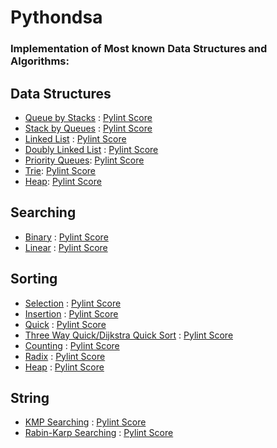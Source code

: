  # Pythondsa 
 ### Implementation of Most known Data Structures and Algorithms:
 
 ## Data Structures
 
 -  [Queue by Stacks](https://github.com/shivammehta007/pythondsa/blob/master/structures/queue_by_stack.py) : [Pylint Score](https://github.com/shivammehta007/pythondsa/blob/master/structures/pylint_scores/queue_by_stackpy_pylint.out)
 -  [Stack by Queues](https://github.com/shivammehta007/pythondsa/blob/master/structures/stack_by_queues.py) : [Pylint Score](https://github.com/shivammehta007/pythondsa/blob/master/structures/pylint_scores/stackbyqueuespy_pylint.out)
 -  [Linked List](https://github.com/shivammehta007/pythondsa/blob/master/structures/linkedlists.py) : [Pylint Score](https://github.com/shivammehta007/pythondsa/blob/master/structures/pylint_scores/linkedlistspy_pylint.out)
 -  [Doubly Linked List](https://github.com/shivammehta007/pythondsa/blob/master/structures/doublelinkedlist.py) : [Pylint Score](https://github.com/shivammehta007/pythondsa/blob/master/structures/pylint_scores/doublelinkedlist_pylint.out)
 - [Priority Queues](https://github.com/shivammehta007/pythondsa/blob/development/structures/priority_queue.py): [Pylint Score](https://github.com/shivammehta007/pythondsa/blob/development/structures/pylint_scores/priority_queuespy_pylint.out)
  - [Trie](https://github.com/shivammehta007/pythondsa/blob/master/structures/trie.py): [Pylint Score](https://github.com/shivammehta007/pythondsa/blob/master/structures/pylint_scores/triepy_pylint.out)
  - [Heap](https://github.com/shivammehta007/pythondsa/blob/master/structures/heap.py): [Pylint Score](https://github.com/shivammehta007/pythondsa/blob/master/structures/pylint_scores/heappy_pylint.out)
 
 
 ## Searching
 
 -  [Binary](https://github.com/shivammehta007/pythondsa/blob/master/search/binary.py) : [Pylint Score](https://github.com/shivammehta007/pythondsa/blob/master/search/pylint_score/binarypy_pylint.out)
 -  [Linear](https://github.com/shivammehta007/pythondsa/blob/master/search/linear.py) : [Pylint Score](https://github.com/shivammehta007/pythondsa/blob/master/search/pylint_score/linearpy_pylint.out)
 
## Sorting

 -  [Selection](https://github.com/shivammehta007/pythondsa/blob/master/sort/selection.py) : [Pylint Score](https://github.com/shivammehta007/pythondsa/blob/master/sort/pylint_scores/selection_sort_pylint.out)
 -  [Insertion](https://github.com/shivammehta007/pythondsa/blob/master/sort/insertion.py) : [Pylint Score](https://github.com/shivammehta007/pythondsa/blob/master/sort/pylint_scores/insertion_sort_pylint.out)
 -  [Quick](https://github.com/shivammehta007/pythondsa/blob/master/sort/quick.py) : [Pylint Score](https://github.com/shivammehta007/pythondsa/blob/master/sort/pylint_scores/quick_sort_pylint.out)
 -  [Three Way Quick/Dijkstra Quick Sort](https://github.com/shivammehta007/pythondsa/blob/master/sort/three_way_quick.py) : [Pylint Score](https://github.com/shivammehta007/pythondsa/blob/master/sort/pylint_scores/three_way_quick_sort_pylint.out)
 -  [Counting](https://github.com/shivammehta007/pythondsa/blob/master/sort/counting.py) : [Pylint Score](https://github.com/shivammehta007/pythondsa/blob/master/sort/pylint_scores/counting_sort_pylint.out)
 -  [Radix](https://github.com/shivammehta007/pythondsa/blob/master/sort/radix.py) : [Pylint Score](https://github.com/shivammehta007/pythondsa/blob/master/sort/pylint_scores/radix_sort_pylint.out)
 -  [Heap]( https://github.com/shivammehta007/pythondsa/blob/master/sort/heap.py) : [Pylint Score](https://github.com/shivammehta007/pythondsa/blob/master/sort/pylint_scores/heap_sort_pylint.out)
 
 ## String

 -  [KMP Searching](https://github.com/shivammehta007/pythondsa/blob/master/algorithms/string/kmpstringmatching.py) : [Pylint Score](https://github.com/shivammehta007/pythondsa/blob/master/algorithms/string/pylint_scores/kmpstringmaching_pylint.out)
 -  [Rabin-Karp Searching](https://github.com/shivammehta007/pythondsa/blob/master/algorithms/string/rabin_karp_stringmatching.py) : [Pylint Score](https://github.com/shivammehta007/pythondsa/blob/master/algorithms/string/pylint_scores/rabin_karp_stringmatchingpy_pylint.out)
 
 
